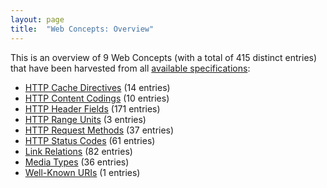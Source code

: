 ```yaml
---
layout: page
title:  "Web Concepts: Overview"
---
```


This is an overview of 9 Web Concepts (with a total of 415 distinct entries) that have been harvested from all [available specifications](/specs):

* [HTTP Cache Directives](http-cache-directives) (14 entries)
* [HTTP Content Codings](http-content-codings) (10 entries)
* [HTTP Header Fields](http-headers) (171 entries)
* [HTTP Range Units](http-range-units) (3 entries)
* [HTTP Request Methods](http-methods) (37 entries)
* [HTTP Status Codes](http-status-codes) (61 entries)
* [Link Relations](link-relations) (82 entries)
* [Media Types](media-types) (36 entries)
* [Well-Known URIs](well-known-uris) (1 entries)
